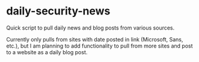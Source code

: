 # daily-security-news
Quick script to pull daily news and blog posts from various sources.

Currently only pulls from sites with date posted in link (Microsoft, Sans, etc.), but 
I am planning to add functionality to pull from more sites and post to a website as a daily blog post.
